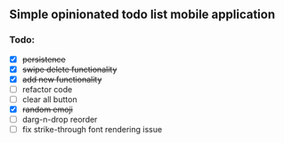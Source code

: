 ## Simple opinionated todo list mobile application
### Todo:
- [x] ~~persistence~~
- [x] ~~swipe delete functionality~~
- [x] ~~add new functionality~~
- [ ] refactor code
- [ ] clear all button
- [x] ~~random emoji~~
- [ ] darg-n-drop reorder
- [ ] fix strike-through font rendering issue